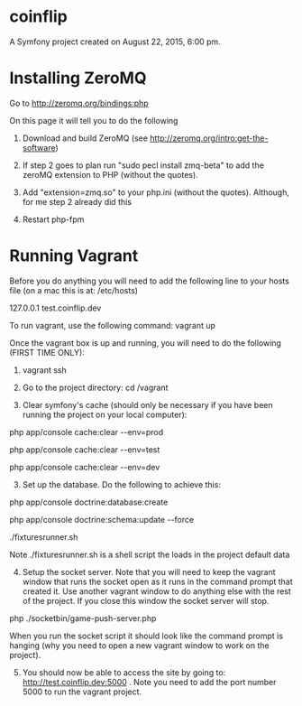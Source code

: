 coinflip
========

A Symfony project created on August 22, 2015, 6:00 pm.


Installing ZeroMQ
==================

Go to http://zeromq.org/bindings:php

On this page it will tell you to do the following 

1. Download and build ZeroMQ (see http://zeromq.org/intro:get-the-software)

2. If step 2 goes to plan run "sudo pecl install zmq-beta" to add the zeroMQ extension to PHP (without the quotes).

3. Add "extension=zmq.so" to your php.ini (without the quotes). Although, for me step 2 already did this

4. Restart php-fpm 


Running Vagrant
==================

Before you do anything you will need to add the following line to your hosts file (on a mac this is at: /etc/hosts)

127.0.0.1       test.coinflip.dev

To run vagrant, use the following command: vagrant up

Once the vagrant box is up and running, you will need to do the following (FIRST TIME ONLY):

1. vagrant ssh

2. Go to the project directory: cd /vagrant

2. Clear symfony's cache (should only be necessary if you have been running the project on your local computer):

php app/console cache:clear --env=prod

php app/console cache:clear --env=test

php app/console cache:clear --env=dev

3. Set up the database. Do the following to achieve this:

php app/console doctrine:database:create

php app/console doctrine:schema:update --force

./fixturesrunner.sh

Note ./fixturesrunner.sh is a shell script the loads in the project default data

4. Setup the socket server. Note that you will need to keep the vagrant window that runs the socket open as it runs in the command prompt that created it. Use another vagrant window to do anything else with the rest of the project. If you close this window the socket server will stop.

php ./socketbin/game-push-server.php

When you run the socket script it should look like the command prompt is hanging (why you need to open a new vagrant window to work on the project). 

5. You should now be able to access the site by going to: http://test.coinflip.dev:5000 . Note you need to add the port number 5000 to run the vagrant project.